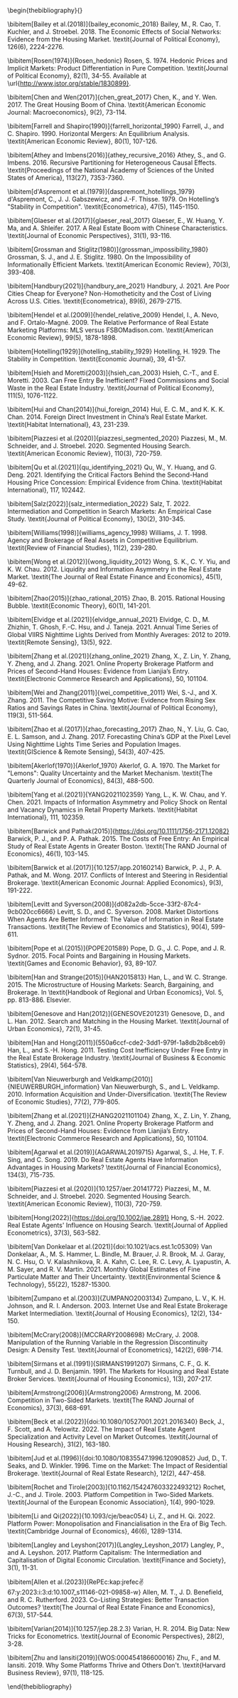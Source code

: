 \begin{thebibliography}{}

\bibitem[Bailey et al.(2018)]{bailey_economic_2018}
Bailey, M., R. Cao, T. Kuchler, and J. Stroebel. 2018. The Economic Effects of Social Networks: Evidence from the Housing Market. \textit{Journal of Political Economy}, 126(6), 2224-2276.

\bibitem[Rosen(1974)]{Rosen_hedonic}
Rosen, S. 1974. Hedonic Prices and Implicit Markets: Product Differentiation in Pure Competition. \textit{Journal of Political Economy}, 82(1), 34-55. Available at \url{http://www.jstor.org/stable/1830899}.

\bibitem[Chen and Wen(2017)]{chen_great_2017}
Chen, K., and Y. Wen. 2017. The Great Housing Boom of China. \textit{American Economic Journal: Macroeconomics}, 9(2), 73-114.

\bibitem[Farrell and Shapiro(1990)]{farrell_horizontal_1990}
Farrell, J., and C. Shapiro. 1990. Horizontal Mergers: An Equilibrium Analysis. \textit{American Economic Review}, 80(1), 107-126.

\bibitem[Athey and Imbens(2016)]{athey_recursive_2016}
Athey, S., and G. Imbens. 2016. Recursive Partitioning for Heterogeneous Causal Effects. \textit{Proceedings of the National Academy of Sciences of the United States of America}, 113(27), 7353-7360.

\bibitem[d'Aspremont et al.(1979)]{daspremont_hotellings_1979}
d'Aspremont, C., J. J. Gabszewicz, and J.-F. Thisse. 1979. On Hotelling’s "Stability in Competition". \textit{Econometrica}, 47(5), 1145-1150.

\bibitem[Glaeser et al.(2017)]{glaeser_real_2017}
Glaeser, E., W. Huang, Y. Ma, and A. Shleifer. 2017. A Real Estate Boom with Chinese Characteristics. \textit{Journal of Economic Perspectives}, 31(1), 93-116.

\bibitem[Grossman and Stiglitz(1980)]{grossman_impossibility_1980}
Grossman, S. J., and J. E. Stiglitz. 1980. On the Impossibility of Informationally Efficient Markets. \textit{American Economic Review}, 70(3), 393-408.

\bibitem[Handbury(2021)]{handbury_are_2021}
Handbury, J. 2021. Are Poor Cities Cheap for Everyone? Non-Homotheticity and the Cost of Living Across U.S. Cities. \textit{Econometrica}, 89(6), 2679-2715.

\bibitem[Hendel et al.(2009)]{hendel_relative_2009}
Hendel, I., A. Nevo, and F. Ortalo-Magné. 2009. The Relative Performance of Real Estate Marketing Platforms: MLS versus FSBOMadison.com. \textit{American Economic Review}, 99(5), 1878-1898.

\bibitem[Hotelling(1929)]{hotelling_stability_1929}
Hotelling, H. 1929. The Stability in Competition. \textit{Economic Journal}, 39, 41-57.

\bibitem[Hsieh and Moretti(2003)]{hsieh_can_2003}
Hsieh, C.-T., and E. Moretti. 2003. Can Free Entry Be Inefficient? Fixed Commissions and Social Waste in the Real Estate Industry. \textit{Journal of Political Economy}, 111(5), 1076-1122.

\bibitem[Hui and Chan(2014)]{hui_foreign_2014}
Hui, E. C. M., and K. K. K. Chan. 2014. Foreign Direct Investment in China’s Real Estate Market. \textit{Habitat International}, 43, 231-239.

\bibitem[Piazzesi et al.(2020)]{piazzesi_segmented_2020}
Piazzesi, M., M. Schneider, and J. Stroebel. 2020. Segmented Housing Search. \textit{American Economic Review}, 110(3), 720-759.

\bibitem[Qu et al.(2021)]{qu_identifying_2021}
Qu, W., Y. Huang, and G. Deng. 2021. Identifying the Critical Factors Behind the Second-Hand Housing Price Concession: Empirical Evidence from China. \textit{Habitat International}, 117, 102442.

\bibitem[Salz(2022)]{salz_intermediation_2022}
Salz, T. 2022. Intermediation and Competition in Search Markets: An Empirical Case Study. \textit{Journal of Political Economy}, 130(2), 310-345.

\bibitem[Williams(1998)]{williams_agency_1998}
Williams, J. T. 1998. Agency and Brokerage of Real Assets in Competitive Equilibrium. \textit{Review of Financial Studies}, 11(2), 239-280.

\bibitem[Wong et al.(2012)]{wong_liquidity_2012}
Wong, S. K., C. Y. Yiu, and K. W. Chau. 2012. Liquidity and Information Asymmetry in the Real Estate Market. \textit{The Journal of Real Estate Finance and Economics}, 45(1), 49-62.

\bibitem[Zhao(2015)]{zhao_rational_2015}
Zhao, B. 2015. Rational Housing Bubble. \textit{Economic Theory}, 60(1), 141-201.

\bibitem[Elvidge et al.(2021)]{elvidge_annual_2021}
Elvidge, C. D., M. Zhizhin, T. Ghosh, F.-C. Hsu, and J. Taneja. 2021. Annual Time Series of Global VIIRS Nighttime Lights Derived from Monthly Averages: 2012 to 2019. \textit{Remote Sensing}, 13(5), 922.

\bibitem[Zhang et al.(2021)]{zhang_online_2021}
Zhang, X., Z. Lin, Y. Zhang, Y. Zheng, and J. Zhang. 2021. Online Property Brokerage Platform and Prices of Second-Hand Houses: Evidence from Lianjia’s Entry. \textit{Electronic Commerce Research and Applications}, 50, 101104.

\bibitem[Wei and Zhang(2011)]{wei_competitive_2011}
Wei, S.-J., and X. Zhang. 2011. The Competitive Saving Motive: Evidence from Rising Sex Ratios and Savings Rates in China. \textit{Journal of Political Economy}, 119(3), 511-564.

\bibitem[Zhao et al.(2017)]{zhao_forecasting_2017}
Zhao, N., Y. Liu, G. Cao, E. L. Samson, and J. Zhang. 2017. Forecasting China’s GDP at the Pixel Level Using Nighttime Lights Time Series and Population Images. \textit{GIScience & Remote Sensing}, 54(3), 407-425.

\bibitem[Akerlof(1970)]{Akerlof_1970}
Akerlof, G. A. 1970. The Market for "Lemons": Quality Uncertainty and the Market Mechanism. \textit{The Quarterly Journal of Economics}, 84(3), 488-500.

\bibitem[Yang et al.(2021)]{YANG2021102359}
Yang, L., K. W. Chau, and Y. Chen. 2021. Impacts of Information Asymmetry and Policy Shock on Rental and Vacancy Dynamics in Retail Property Markets. \textit{Habitat International}, 111, 102359.

\bibitem[Barwick and Pathak(2015)]{https://doi.org/10.1111/1756-2171.12082}
Barwick, P. J., and P. A. Pathak. 2015. The Costs of Free Entry: An Empirical Study of Real Estate Agents in Greater Boston. \textit{The RAND Journal of Economics}, 46(1), 103-145.

\bibitem[Barwick et al.(2017)]{10.1257/app.20160214}
Barwick, P. J., P. A. Pathak, and M. Wong. 2017. Conflicts of Interest and Steering in Residential Brokerage. \textit{American Economic Journal: Applied Economics}, 9(3), 191-222.

\bibitem[Levitt and Syverson(2008)]{d082a2db-5cce-33f2-87c4-9cb020cc6666}
Levitt, S. D., and C. Syverson. 2008. Market Distortions When Agents Are Better Informed: The Value of Information in Real Estate Transactions. \textit{The Review of Economics and Statistics}, 90(4), 599-611.

\bibitem[Pope et al.(2015)]{POPE201589}
Pope, D. G., J. C. Pope, and J. R. Sydnor. 2015. Focal Points and Bargaining in Housing Markets. \textit{Games and Economic Behavior}, 93, 89-107.

\bibitem[Han and Strange(2015)]{HAN2015813}
Han, L., and W. C. Strange. 2015. The Microstructure of Housing Markets: Search, Bargaining, and Brokerage. In \textit{Handbook of Regional and Urban Economics}, Vol. 5, pp. 813-886. Elsevier.

\bibitem[Genesove and Han(2012)]{GENESOVE201231}
Genesove, D., and L. Han. 2012. Search and Matching in the Housing Market. \textit{Journal of Urban Economics}, 72(1), 31-45.

\bibitem[Han and Hong(2011)]{550a6ccf-cde2-3dd1-979f-1a8db2b8ceb9}
Han, L., and S.-H. Hong. 2011. Testing Cost Inefficiency Under Free Entry in the Real Estate Brokerage Industry. \textit{Journal of Business & Economic Statistics}, 29(4), 564-578.

\bibitem[Van Nieuwerburgh and Veldkamp(2010)]{NIEUWERBURGH_information}
Van Nieuwerburgh, S., and L. Veldkamp. 2010. Information Acquisition and Under-Diversification. \textit{The Review of Economic Studies}, 77(2), 779-805.

\bibitem[Zhang et al.(2021)]{ZHANG2021101104}
Zhang, X., Z. Lin, Y. Zhang, Y. Zheng, and J. Zhang. 2021. Online Property Brokerage Platform and Prices of Second-Hand Houses: Evidence from Lianjia’s Entry. \textit{Electronic Commerce Research and Applications}, 50, 101104.

\bibitem[Agarwal et al.(2019)]{AGARWAL2019715}
Agarwal, S., J. He, T. F. Sing, and C. Song. 2019. Do Real Estate Agents Have Information Advantages in Housing Markets? \textit{Journal of Financial Economics}, 134(3), 715-735.

\bibitem[Piazzesi et al.(2020)]{10.1257/aer.20141772}
Piazzesi, M., M. Schneider, and J. Stroebel. 2020. Segmented Housing Search. \textit{American Economic Review}, 110(3), 720-759.

\bibitem[Hong(2022)]{https://doi.org/10.1002/jae.2891}
Hong, S.-H. 2022. Real Estate Agents' Influence on Housing Search. \textit{Journal of Applied Econometrics}, 37(3), 563-582.

\bibitem[Van Donkelaar et al.(2021)]{doi:10.1021/acs.est.1c05309}
Van Donkelaar, A., M. S. Hammer, L. Bindle, M. Brauer, J. R. Brook, M. J. Garay, N. C. Hsu, O. V. Kalashnikova, R. A. Kahn, C. Lee, R. C. Levy, A. Lyapustin, A. M. Sayer, and R. V. Martin. 2021. Monthly Global Estimates of Fine Particulate Matter and Their Uncertainty. \textit{Environmental Science & Technology}, 55(22), 15287-15300.

\bibitem[Zumpano et al.(2003)]{ZUMPANO2003134}
Zumpano, L. V., K. H. Johnson, and R. I. Anderson. 2003. Internet Use and Real Estate Brokerage Market Intermediation. \textit{Journal of Housing Economics}, 12(2), 134-150.

\bibitem[McCrary(2008)]{MCCRARY2008698}
McCrary, J. 2008. Manipulation of the Running Variable in the Regression Discontinuity Design: A Density Test. \textit{Journal of Econometrics}, 142(2), 698-714.

\bibitem[Sirmans et al.(1991)]{SIRMANS1991207}
Sirmans, C. F., G. K. Turnbull, and J. D. Benjamin. 1991. The Markets for Housing and Real Estate Broker Services. \textit{Journal of Housing Economics}, 1(3), 207-217.

\bibitem[Armstrong(2006)]{Armstrong2006}
Armstrong, M. 2006. Competition in Two-Sided Markets. \textit{The RAND Journal of Economics}, 37(3), 668-691.

\bibitem[Beck et al.(2022)]{doi:10.1080/10527001.2021.2016340}
Beck, J., F. Scott, and A. Yelowitz. 2022. The Impact of Real Estate Agent Specialization and Activity Level on Market Outcomes. \textit{Journal of Housing Research}, 31(2), 163-180.

\bibitem[Jud et al.(1996)]{doi:10.1080/10835547.1996.12090852}
Jud, D., T. Seaks, and D. Winkler. 1996. Time on the Market: The Impact of Residential Brokerage. \textit{Journal of Real Estate Research}, 12(2), 447-458.

\bibitem[Rochet and Tirole(2003)]{10.1162/154247603322493212}
Rochet, J.-C., and J. Tirole. 2003. Platform Competition in Two-Sided Markets. \textit{Journal of the European Economic Association}, 1(4), 990-1029.

\bibitem[Li and Qi(2022)]{10.1093/cje/beac054}
Li, Z., and H. Qi. 2022. Platform Power: Monopolisation and Financialisation in the Era of Big Tech. \textit{Cambridge Journal of Economics}, 46(6), 1289-1314.

\bibitem[Langley and Leyshon(2017)]{Langley_Leyshon_2017}
Langley, P., and A. Leyshon. 2017. Platform Capitalism: The Intermediation and Capitalisation of Digital Economic Circulation. \textit{Finance and Society}, 3(1), 11-31.

\bibitem[Allen et al.(2023)]{RePEc:kap:jrefec:v:67:y:2023:i:3:d:10.1007_s11146-021-09858-w}
Allen, M. T., J. D. Benefield, and R. C. Rutherford. 2023. Co-Listing Strategies: Better Transaction Outcomes? \textit{The Journal of Real Estate Finance and Economics}, 67(3), 517-544.

\bibitem[Varian(2014)]{10.1257/jep.28.2.3}
Varian, H. R. 2014. Big Data: New Tricks for Econometrics. \textit{Journal of Economic Perspectives}, 28(2), 3-28.

\bibitem[Zhu and Iansiti(2019)]{WOS:000454186600016}
Zhu, F., and M. Iansiti. 2019. Why Some Platforms Thrive and Others Don't. \textit{Harvard Business Review}, 97(1), 118-125.

\end{thebibliography}